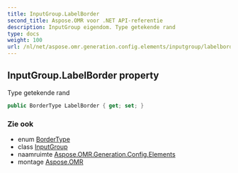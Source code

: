 ```yaml
---
title: InputGroup.LabelBorder
second_title: Aspose.OMR voor .NET API-referentie
description: InputGroup eigendom. Type getekende rand
type: docs
weight: 100
url: /nl/net/aspose.omr.generation.config.elements/inputgroup/labelborder/
---
```

## InputGroup.LabelBorder property

Type getekende rand

```csharp
public BorderType LabelBorder { get; set; }
```

### Zie ook

* enum [BorderType](../../../aspose.omr.generation.config.enums/bordertype/)
* class [InputGroup](../)
* naamruimte [Aspose.OMR.Generation.Config.Elements](../../inputgroup/)
* montage [Aspose.OMR](../../../)


